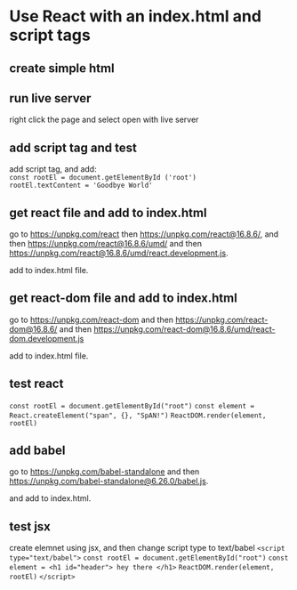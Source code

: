# Use React with an index.html and script tags

## create simple html

## run live server

right click the page and select open with live server <br />

## add script tag and test

add script tag, and add: <br />
`const rootEl = document.getElementById ('root')` <br />
`rootEl.textContent = 'Goodbye World'` <br />

## get react file and add to index.html

go to https://unpkg.com/react then https://unpkg.com/react@16.8.6/, and then https://unpkg.com/react@16.8.6/umd/ and then https://unpkg.com/react@16.8.6/umd/react.development.js. <br />

add to index.html file.

## get react-dom file and add to index.html

go to https://unpkg.com/react-dom and then https://unpkg.com/react-dom@16.8.6/ and then https://unpkg.com/react-dom@16.8.6/umd/react-dom.development.js <br />

add to index.html file.

## test react

`const rootEl = document.getElementById("root")`
`const element = React.createElement("span", {}, "SpAN!")`
`ReactDOM.render(element, rootEl)`

## add babel

go to https://unpkg.com/babel-standalone and then https://unpkg.com/babel-standalone@6.26.0/babel.js. <br />

and add to index.html.

## test jsx

create elemnet using jsx, and then change script type to text/babel
`<script type="text/babel">`
`const rootEl = document.getElementById("root")`
`const element = <h1 id="header"> hey there </h1>`
`ReactDOM.render(element, rootEl)`
`</script>`
